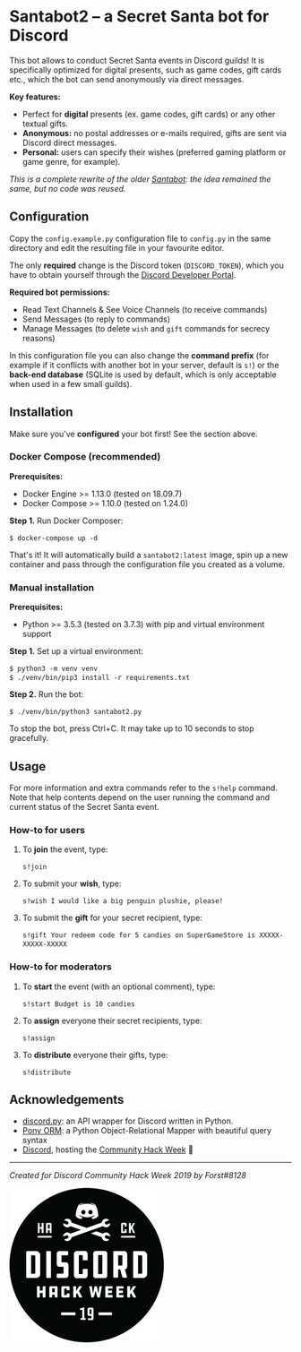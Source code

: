 # Santabot2 – a Secret Santa bot for Discord

This bot allows to conduct Secret Santa events in Discord guilds! It is specifically optimized for digital presents, such as game codes, gift cards etc., which the bot can send anonymously via direct messages.

**Key features:**

* Perfect for **digital** presents (ex. game codes, gift cards) or any other textual gifts.
* **Anonymous:** no postal addresses or e-mails required, gifts are sent via Discord direct messages.
* **Personal:** users can specify their wishes (preferred gaming platform or game genre, for example).

*This is a complete rewrite of the older [Santabot](https://github.com/Forst/santabot): the idea remained the same, but no code was reused.*


## Configuration

Copy the `config.example.py` configuration file to `config.py` in the same directory and edit the resulting file in your favourite editor.

The only **required** change is the Discord token (`DISCORD_TOKEN`), which you have to obtain yourself through the [Discord Developer Portal](https://discordapp.com/developers/applications/).

**Required bot permissions:**

* Read Text Channels & See Voice Channels (to receive commands)
* Send Messages (to reply to commands)
* Manage Messages (to delete `wish` and `gift` commands for secrecy reasons)

In this configuration file you can also change the **command prefix** (for example if it conflicts with another bot in your server, default is `s!`) or the **back-end database** (SQLite is used by default, which is only acceptable when used in a few small guilds).


## Installation

Make sure you've **configured** your bot first! See the section above.

### Docker Compose (recommended)

**Prerequisites:**

* Docker Engine >= 1.13.0 (tested on 18.09.7)
* Docker Compose >= 1.10.0 (tested on 1.24.0)

**Step 1.** Run Docker Composer:

```
$ docker-compose up -d
```

That's it! It will automatically build a `santabot2:latest` image, spin up a new container and pass through the configuration file you created as a volume.

### Manual installation

**Prerequisites:**

* Python >= 3.5.3 (tested on 3.7.3) with pip and virtual environment support


**Step 1.** Set up a virtual environment:

```
$ python3 -m venv venv
$ ./venv/bin/pip3 install -r requirements.txt
```

**Step 2.** Run the bot:

```
$ ./venv/bin/python3 santabot2.py
```

To stop the bot, press Ctrl+C. It may take up to 10 seconds to stop gracefully.


## Usage

For more information and extra commands refer to the `s!help` command. Note that help contents depend on the user running the command and current status of the Secret Santa event.

### How-to for users

1. To **join** the event, type:

    ```
    s!join
    ```

2. To submit your **wish**, type:

    ```
    s!wish I would like a big penguin plushie, please!
    ```

3. To submit the **gift** for your secret recipient, type:

    ```
    s!gift Your redeem code for 5 candies on SuperGameStore is XXXXX-XXXXX-XXXXX
    ```

### How-to for moderators

1. To **start** the event (with an optional comment), type:

    ```
    s!start Budget is 10 candies
    ```

2. To **assign** everyone their secret recipients, type:

    ```
    s!assign
    ```

3. To **distribute** everyone their gifts, type:

    ```
    s!distribute
    ```


## Acknowledgements

* [discord.py](https://github.com/Rapptz/discord.py): an API wrapper for Discord written in Python.
* [Pony ORM](https://ponyorm.org): a Python Object-Relational Mapper with beautiful query syntax
* [Discord](https://discordapp.com), hosting the [Community Hack Week](https://blog.discordapp.com/discord-community-hack-week-build-and-create-alongside-us-6b2a7b7bba33) 🎉

---

*Created for Discord Community Hack Week 2019 by Forst#8128*

![Discord Hack Week 2019](https://github.com/Forst/santabot2/raw/master/.readme/hack_badge_black.png)
